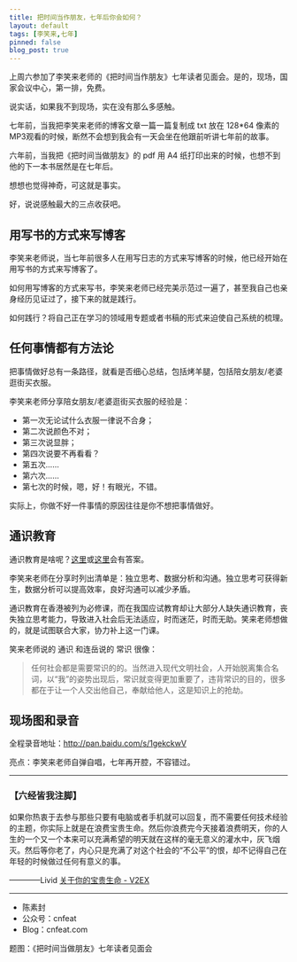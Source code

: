 ```yaml
---
title: 把时间当作朋友，七年后你会如何？
layout: default
tags: [李笑来,七年]
pinned: false
blog_post: true
---
```


上周六参加了李笑来老师的《把时间当作朋友》七年读者见面会。是的，现场，国家会议中心，第一排，免费。


说实话，如果我不到现场，实在没有那么多感触。

七年前，当我把李笑来老师的博客文章一篇一篇复制成 txt 放在 128*64 像素的MP3观看的时候，断然不会想到我会有一天会坐在他跟前听讲七年前的故事。

六年前，当我把《把时间当做朋友》的 pdf 用 A4 纸打印出来的时候，也想不到他的下一本书居然是在七年后。

想想也觉得神奇，可这就是事实。

好，说说感触最大的三点收获吧。

## 用写书的方式来写博客

李笑来老师说，当七年前很多人在用写日志的方式来写博客的时候，他已经开始在用写书的方式来写博客了。

如何用写博客的方式来写书，李笑来老师已经完美示范过一遍了，甚至我自己也亲身经历见证过了，接下来的就是践行。

如何践行？将自己正在学习的领域用专题或者书稿的形式来迫使自己系统的梳理。 


## 任何事情都有方法论

把事情做好总有一条路径，就看是否细心总结，包括烤羊腿，包括陪女朋友/老婆逛街买衣服。

李笑来老师分享陪女朋友/老婆逛街买衣服的经验是：

- 第一次无论试什么衣服一律说不合身；
- 第二次说颜色不对；
- 第三次说显胖；
- 第四次说要不再看看？
- 第五次……
- 第六次……
- 第七次的时候，嗯，好！有眼光，不错。

实际上，你做不好一件事情的原因往往是你不想把事情做好。

## 通识教育

通识教育是啥呢？[这里](http://baike.baidu.com/view/628666.htm)或[这里](https://www.wikiwand.com/zh/%E9%80%9A%E8%AD%98%E6%95%99%E8%82%B2)会有答案。

李笑来老师在分享时列出清单是：独立思考、数据分析和沟通。独立思考可获得新生，数据分析可以提高效率，良好沟通可以减少矛盾。

通识教育在香港被列为必修课，而在我国应试教育却让大部分人缺失通识教育，丧失独立思考能力，导致进入社会后无法适应，时而迷茫，时而无助。笑来老师想做的，就是试图联合大家，协力补上这一门课。

笑来老师说的 通识 和连岳说的 常识 很像：

>任何社会都是需要常识的的。当然进入现代文明社会，人开始脱离集合名词，以“我”的姿势出现后，常识就变得更加重要了，违背常识的目的，很多都在于让一个人交出他自己，奉献给他人，这是知识上的抢劫。

## 现场图和录音


全程录音地址：http://pan.baidu.com/s/1gekckwV

亮点：李笑来老师自弹自唱，七年再开腔，不容错过。

----

### **【六经皆我注脚】**


如果你热衷于去参与那些只要有电脑或者手机就可以回复，而不需要任何技术经验的主题，你实际上就是在浪费宝贵生命。然后你浪费完今天接着浪费明天，你的人生的一个又一个本来可以充满希望的明天就在这样的毫无意义的灌水中，灰飞烟灭。然后等你老了，内心只是充满了对这个社会的“不公平”的恨，却不记得自己在年轻的时候做过任何有意义的事。

————Livid [关于你的宝贵生命 - V2EX](https://www.v2ex.com/t/121936?from=timeline&isappinstalled=0)



----

- 陈素封
- 公众号：cnfeat
- Blog：cnfeat.com

题图：《把时间当做朋友》七年读者见面会





